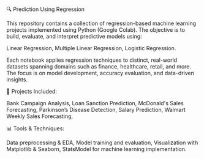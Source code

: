 🔍 Prediction Using Regression

This repository contains a collection of regression-based machine learning projects implemented using Python (Google Colab). The objective is to build, evaluate, and interpret predictive models using:

Linear Regression,
Multiple Linear Regression,
Logistic Regression.

Each notebook applies regression techniques to distinct, real-world datasets spanning domains such as finance, healthcare, retail, and more. The focus is on model development, accuracy evaluation, and data-driven insights.



📁 Projects Included:

Bank Campaign Analysis,
Loan Sanction Prediction,
McDonald's Sales Forecasting,
Parkinson’s Disease Detection,
Salary Prediction,
Walmart Weekly Sales Forecasting,



📊 Tools & Techniques:

Data preprocessing & EDA,
Model training and evaluation,
Visualization with Matplotlib & Seaborn,
StatsModel for machine learning implementation.

